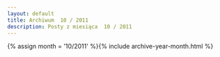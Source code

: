 ```yaml
---
layout: default
title: Archiwum  10 / 2011
description: Posty z miesiąca  10 / 2011
---
```

{% assign month = '10/2011' %}{% include archive-year-month.html %}
